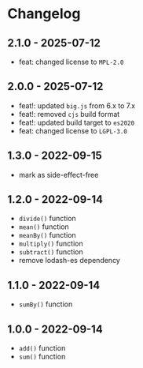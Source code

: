 # Changelog

## 2.1.0 - 2025-07-12

- feat: changed license to `MPL-2.0`

## 2.0.0 - 2025-07-12

- feat!: updated `big.js` from 6.x to 7.x
- feat!: removed `cjs` build format
- feat!: updated build target to `es2020`
- feat: changed license to `LGPL-3.0`

## 1.3.0 - 2022-09-15

- mark as side-effect-free

## 1.2.0 - 2022-09-14

- `divide()` function
- `mean()` function
- `meanBy()` function
- `multiply()` function
- `subtract()` function
- remove lodash-es dependency

## 1.1.0 - 2022-09-14

- `sumBy()` function

## 1.0.0 - 2022-09-14

- `add()` function
- `sum()` function
